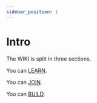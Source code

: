 ```yaml
---
sidebar_position: 1
---
```


# Intro 

The WIKI is split in three sections. 

You can [LEARN](learn.md). 

You can [JOIN](join.md).

You can [BUILD](build.md).
